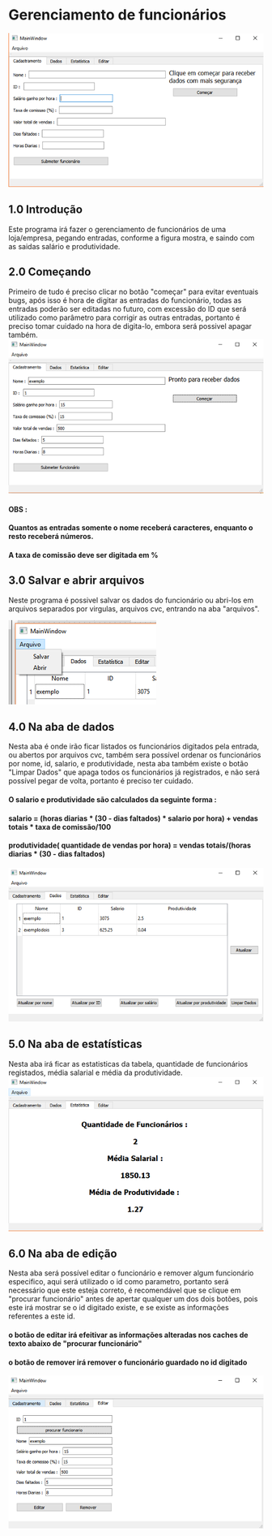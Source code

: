 # Gerenciamento de funcionários
![](imagens/img1.png)
## 1.0 Introdução
Este programa irá fazer o gerenciamento de funcionários de uma loja/empresa, pegando entradas, conforme a figura mostra, e saindo com as saidas salário e produtividade.
## 2.0 Começando
Primeiro de tudo é preciso clicar no botão "começar" para evitar eventuais bugs, após isso é hora de digitar as entradas do funcionário, todas as entradas poderão ser editadas no futuro, com excessão do ID que será utilizado como parâmetro para corrigir as outras entradas, portanto é preciso tomar cuidado na hora de digita-lo, embora será possivel apagar também.
![](imagens/img2.png)
#### OBS :
#### Quantos as entradas somente o nome receberá caracteres, enquanto o resto receberá números.
#### A taxa de comissão deve ser digitada em %
## 3.0 Salvar e abrir arquivos
Neste programa é possivel salvar os dados do funcionário ou abri-los em arquivos separados por virgulas, arquivos cvc, entrando na aba "arquivos".

![](imagens/img4.png)
## 4.0 Na aba de dados
Nesta aba é onde irão ficar listados os funcionários digitados pela entrada, ou abertos por arquivos cvc, também sera possível ordenar os funcionários por nome, id, salario, e produtividade, nesta aba também existe o botão "Limpar Dados" que apaga todos os funcionários já registrados, e não será possível pegar de volta, portanto é preciso ter cuidado.
#### O salario e produtividade são calculados da seguinte forma : 
#### salario = (horas diarias * (30 - dias faltados) * salario por hora) + vendas totais * taxa de comissão/100
#### produtividade( quantidade de vendas por hora) = vendas totais/(horas diarias * (30 - dias faltados)
![](imagens/img5.png)
## 5.0 Na aba de estatísticas
Nesta aba irá ficar as estatisticas da tabela, quantidade de funcionários registados, média salarial e média da produtividade.
![](imagens/img6.png)
## 6.0 Na aba de edição
Nesta aba será possível editar o funcionário e remover algum funcionário especifico, aqui será utilizado o id como parametro, portanto será necessário que este esteja correto, é recomendável que se clique em "procurar funcionário" antes de apertar qualquer um dos dois botões, pois este irá mostrar se o id digitado existe, e se existe as informações referentes a este id.
#### o botão de editar irá efeitivar as informações alteradas nos caches de texto abaixo de "procurar funcionário"
#### o botão de remover irá remover o funcionário guardado no id digitado
![](imagens/img8.png)
